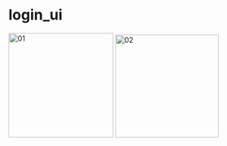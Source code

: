 # login_ui

<img width="206" alt="01" src="https://user-images.githubusercontent.com/74593517/227822779-3cb83fc8-c54c-4b25-aa4d-97ef34885096.png">
<img width="203" alt="02" src="https://user-images.githubusercontent.com/74593517/227822786-004e4616-927b-4240-96e8-c227c2f3ea96.png">
